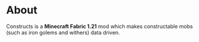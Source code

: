 # About

Constructs is a **Minecraft Fabric 1.21** mod which makes constructable mobs (such as iron golems and withers) data driven.
